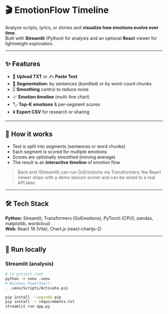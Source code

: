 # 🎬 EmotionFlow Timeline

Analyze scripts, lyrics, or stories and **visualize how emotions evolve over time**.  
Built with **Streamlit** (Python) for analysis and an optional **React** viewer for lightweight exploration.

---

## ✨ Features
- 📂 **Upload TXT** or ✍️ **Paste Text**
- 🧩 **Segmentation:** by sentences (bundled) or by word-count chunks
- 🎚️ **Smoothing** control to reduce noise
- 📈 **Emotion timeline** (multi-line chart)
- 🏷️ **Top-K emotions** & per-segment scores
- ⬇️ **Export CSV** for research or sharing

---

## 🧠 How it works
- Text is split into segments (sentences or word chunks)
- Each segment is scored for multiple emotions
- Scores are optionally smoothed (moving average)
- The result is an **interactive timeline** of emotion flow

> Back end (Streamlit) can run GoEmotions via Transformers; the React viewer ships with a demo lexicon scorer and can be wired to a real API later.

---

## 🛠️ Tech Stack
**Python:** Streamlit, Transformers (GoEmotions), PyTorch (CPU), pandas, matplotlib, wordcloud  
**Web:** React 18 (Vite), Chart.js (react-chartjs-2)

---

## 🚀 Run locally

### Streamlit (analysis)
```bash
# in project root
python -m venv .venv
# Windows PowerShell:
. .venv/Scripts/Activate.ps1

pip install --upgrade pip
pip install -r requirements.txt
streamlit run app.py
